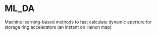 # ML_DA
Machine learning-based methods to fast calculate dynamic aperture for storage ring accelerators (an instant on Henon map)
